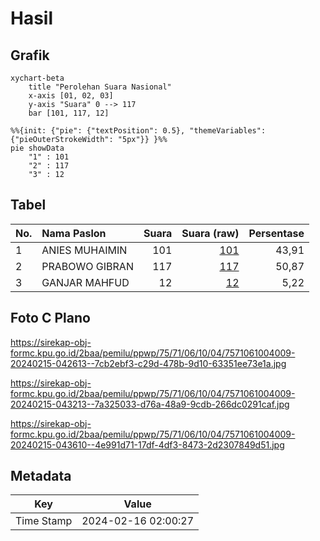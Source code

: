 # Hasil

## Grafik

```mermaid
xychart-beta
    title "Perolehan Suara Nasional"
    x-axis [01, 02, 03]
    y-axis "Suara" 0 --> 117
    bar [101, 117, 12]
```

```mermaid
%%{init: {"pie": {"textPosition": 0.5}, "themeVariables": {"pieOuterStrokeWidth": "5px"}} }%%
pie showData
    "1" : 101
    "2" : 117
    "3" : 12
```

## Tabel

| No. | Nama Paslon    | Suara | Suara (raw) | Persentase |
|:--- |:-------------- | -----:| -----------:| ----------:|
| 1   | ANIES MUHAIMIN | 101   | [101][p-1]  | 43,91      |
| 2   | PRABOWO GIBRAN | 117   | [117][p-2]  | 50,87      |
| 3   | GANJAR MAHFUD  | 12    | [12][p-3]   | 5,22       |


[p-1]: https://github.com/gigit-pemilu/pemilu-2024/blob/main/pilpres/hitung-suara/sub/75-gorontalo/sub/71-kota-gorontalo/sub/06-kota-tengah/sub/1004-pulubala/sub/009-tps/sub/paslon-1.txt
[p-2]: https://github.com/gigit-pemilu/pemilu-2024/blob/main/pilpres/hitung-suara/sub/75-gorontalo/sub/71-kota-gorontalo/sub/06-kota-tengah/sub/1004-pulubala/sub/009-tps/sub/paslon-2.txt
[p-3]: https://github.com/gigit-pemilu/pemilu-2024/blob/main/pilpres/hitung-suara/sub/75-gorontalo/sub/71-kota-gorontalo/sub/06-kota-tengah/sub/1004-pulubala/sub/009-tps/sub/paslon-3.txt

## Foto C Plano

https://sirekap-obj-formc.kpu.go.id/2baa/pemilu/ppwp/75/71/06/10/04/7571061004009-20240215-042613--7cb2ebf3-c29d-478b-9d10-63351ee73e1a.jpg

https://sirekap-obj-formc.kpu.go.id/2baa/pemilu/ppwp/75/71/06/10/04/7571061004009-20240215-043213--7a325033-d76a-48a9-9cdb-266dc0291caf.jpg

https://sirekap-obj-formc.kpu.go.id/2baa/pemilu/ppwp/75/71/06/10/04/7571061004009-20240215-043610--4e991d71-17df-4df3-8473-2d2307849d51.jpg


## Metadata

| Key        | Value               |
| ---------- | ------------------- |
| Time Stamp | 2024-02-16 02:00:27 |



